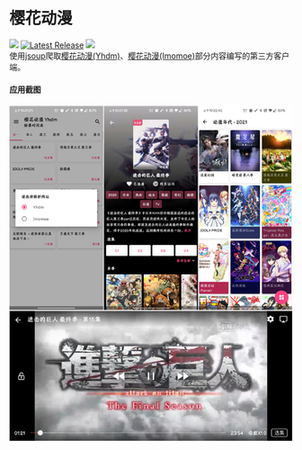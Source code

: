 # 樱花动漫  
![](https://img.shields.io/badge/Android-5.0%20or%20above-brightgreen.svg) 
[![Latest Release](https://img.shields.io/github/release/670848654/SakuraAnime.svg)](../../releases) 
![](https://img.shields.io/github/downloads/670848654/SakuraAnime/total)  
使用[jsoup](https://github.com/jhy/jsoup)爬取[樱花动漫(Yhdm)](http://www.yhdm.io/)、[樱花动漫(Imomoe)](http://www.imomoe.ai/)部分内容编写的第三方客户端。  

#### 应用截图
<img src="https://github.com/670848654/SakuraAnime/blob/master/Screenshots/Screenshot_20210329-102404.jpg?raw=true" /> 
